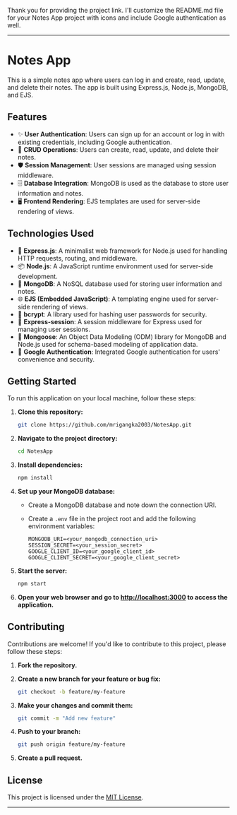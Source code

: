 Thank you for providing the project link. I'll customize the README.md file for your Notes App project with icons and include Google authentication as well.

---

# Notes App

This is a simple notes app where users can log in and create, read, update, and delete their notes. The app is built using Express.js, Node.js, MongoDB, and EJS.

## Features

- ✨ **User Authentication**: Users can sign up for an account or log in with existing credentials, including Google authentication.
- 📝 **CRUD Operations**: Users can create, read, update, and delete their notes.
- 🛡️ **Session Management**: User sessions are managed using session middleware.
- 🗄️ **Database Integration**: MongoDB is used as the database to store user information and notes.
- 🖥️ **Frontend Rendering**: EJS templates are used for server-side rendering of views.

## Technologies Used

- 🚀 **Express.js**: A minimalist web framework for Node.js used for handling HTTP requests, routing, and middleware.
- 📦 **Node.js**: A JavaScript runtime environment used for server-side development.
- 🏦 **MongoDB**: A NoSQL database used for storing user information and notes.
- 🌐 **EJS (Embedded JavaScript)**: A templating engine used for server-side rendering of views.
- 🔐 **bcrypt**: A library used for hashing user passwords for security.
- 🔑 **Express-session**: A session middleware for Express used for managing user sessions.
- 🍃 **Mongoose**: An Object Data Modeling (ODM) library for MongoDB and Node.js used for schema-based modeling of application data.
- 🔑 **Google Authentication**: Integrated Google authentication for users' convenience and security.

## Getting Started

To run this application on your local machine, follow these steps:

1. **Clone this repository:**

   ```bash
   git clone https://github.com/mrigangka2003/NotesApp.git
   ```

2. **Navigate to the project directory:**

   ```bash
   cd NotesApp
   ```

3. **Install dependencies:**

   ```bash
   npm install
   ```

4. **Set up your MongoDB database:**

   - Create a MongoDB database and note down the connection URI.
   - Create a `.env` file in the project root and add the following environment variables:

     ```dotenv
     MONGODB_URI=<your_mongodb_connection_uri>
     SESSION_SECRET=<your_session_secret>
     GOOGLE_CLIENT_ID=<your_google_client_id>
     GOOGLE_CLIENT_SECRET=<your_google_client_secret>
     ```

5. **Start the server:**

   ```bash
   npm start
   ```

6. **Open your web browser and go to [http://localhost:3000](http://localhost:3000) to access the application.**

## Contributing

Contributions are welcome! If you'd like to contribute to this project, please follow these steps:

1. **Fork the repository.**
2. **Create a new branch for your feature or bug fix:**

   ```bash
   git checkout -b feature/my-feature
   ```

3. **Make your changes and commit them:**

   ```bash
   git commit -m "Add new feature"
   ```

4. **Push to your branch:**

   ```bash
   git push origin feature/my-feature
   ```

5. **Create a pull request.**

## License

This project is licensed under the [MIT License](LICENSE).

---
